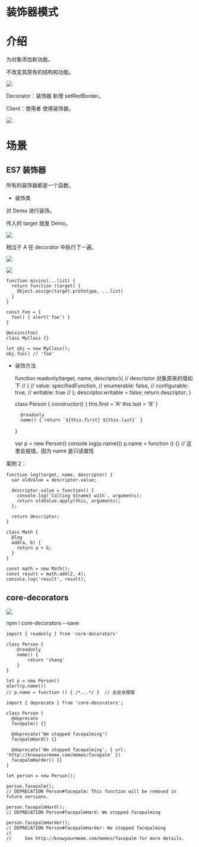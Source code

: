 # 装饰器模式

# 介绍

为对象添加新功能。

不改变其原有的结构和功能。

![](../.gitbook/assests/1650096264507-24b19283-8dc9-42c7-abff-99e901693d77.png)

Decorator：装饰器 新增 setRedBorder。

Client：使用者 使用装饰器。

![](../.gitbook/assests/1650097041986-1076003e-a028-41b3-b1e2-b325a9769529.png)

# 场景

## ES7 装饰器

所有的装饰器都是一个函数。

- 装饰类

对 Demo 进行装饰。

传入的 target 就是 Demo。

![](../.gitbook/assests/1650097221808-3cac5274-0600-4b75-bc34-cef0f073f129.png)

相当于 A 在 decorator 中执行了一遍。

![](../.gitbook/assests/1650097415362-8382361a-d604-429c-8af2-021b1032db1c.png)

![](../.gitbook/assests/1650097633636-3ee795da-988c-417b-82fa-9426ecf9942a.png)

    function mixins(...list) {
      return function (target) {
        Object.assign(target.prototype, ...list)
      }
    }

    const Foo = {
      foo() { alert('foo') }
    }

    @mixins(Foo)
    class MyClass {}

    let obj = new MyClass();
    obj.foo() // 'foo'

- 装饰方法

  function readonly(target, name, descriptor){
  // descriptor 对象原来的值如下
  // {
  // value: specifiedFunction,
  // enumerable: false,
  // configurable: true,
  // writable: true
  // };
  descriptor.writable = false;
  return descriptor;
  }

  class Person {
  constructor() {
  this.first = 'A'
  this.last = 'B'
  }

        @readonly
        name() { return `${this.first} ${this.last}` }

  }

  var p = new Person()
  console.log(p.name())
  p.name = function () {} // 这里会报错，因为 name 是只读属性

案例 2：

    function log(target, name, descriptor) {
      var oldValue = descriptor.value;

      descriptor.value = function() {
        console.log(`Calling ${name} with`, arguments);
        return oldValue.apply(this, arguments);
      };

      return descriptor;
    }

    class Math {
      @log
      add(a, b) {
        return a + b;
      }
    }

    const math = new Math();
    const result = math.add(2, 4);
    console.log('result', result);

## core-decorators

![](../.gitbook/assests/1650098847819-bf6ff3a8-5079-43bb-97fb-eb24dba16241.png)

npm i core-decorators --save

    import { readonly } from 'core-decorators'

    class Person {
        @readonly
        name() {
            return 'zhang'
        }
    }

    let p = new Person()
    alert(p.name())
    // p.name = function () { /*...*/ }  // 此处会报错

    import { deprecate } from 'core-decorators';

    class Person {
      @deprecate
      facepalm() {}

      @deprecate('We stopped facepalming')
      facepalmHard() {}

      @deprecate('We stopped facepalming', { url: 'http://knowyourmeme.com/memes/facepalm' })
      facepalmHarder() {}
    }

    let person = new Person();

    person.facepalm();
    // DEPRECATION Person#facepalm: This function will be removed in future versions.

    person.facepalmHard();
    // DEPRECATION Person#facepalmHard: We stopped facepalming

    person.facepalmHarder();
    // DEPRECATION Person#facepalmHarder: We stopped facepalming
    //
    //     See http://knowyourmeme.com/memes/facepalm for more details.
